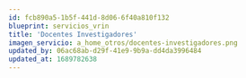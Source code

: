 ```yaml
---
id: fcb890a5-1b5f-441d-8d06-6f40a810f132
blueprint: servicios_vrin
title: 'Docentes Investigadores'
imagen_servicio: a_home_otros/docentes-investigadores.png
updated_by: 06ac68ab-d29f-41e9-9b9a-dd4da3996484
updated_at: 1689782638
---
```

